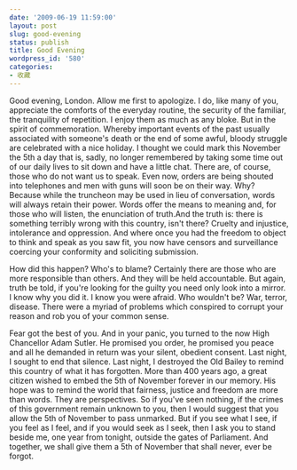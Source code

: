 ```yaml
---
date: '2009-06-19 11:59:00'
layout: post
slug: good-evening
status: publish
title: Good Evening
wordpress_id: '580'
categories:
- 收藏
---
```


Good evening, London. Allow me first to apologize. I do, like many of you, appreciate the comforts of the everyday routine, the security of the familiar, the tranquility of repetition. I enjoy them as much as any bloke. But in the spirit of commemoration. Whereby important events of the past usually associated with someone's death or the end of some awful, bloody struggle are celebrated with a nice holiday. I thought we could mark this November the 5th a day that is, sadly, no longer remembered by taking some time out of our daily lives to sit down and have a little chat. There are, of course, those who do not want us to speak. Even now, orders are being shouted into telephones and men with guns will soon be on their way. Why? Because while the truncheon may be used in lieu of conversation, words will always retain their power. Words offer the means to meaning and, for those who will listen, the enunciation of truth.And the truth is: there is something terribly wrong with this country, isn't there? Cruelty and injustice, intolerance and oppression. And where once you had the freedom to object to think and speak as you saw fit, you now have censors and surveillance coercing your conformity and soliciting submission.

How did this happen? Who's to blame? Certainly there are those who are more responsible than others. And they will be held accountable. But again, truth be told, if you're looking for the guilty you need only look into a mirror. I know why you did it. I know you were afraid. Who wouldn't be? War, terror, disease. There were a myriad of problems which conspired to corrupt your reason and rob you of your common sense.

Fear got the best of you. And in your panic, you turned to the now High Chancellor Adam Sutler. He promised you order, he promised you peace and all he demanded in return was your silent, obedient consent. Last night, I sought to end that silence. Last night, I destroyed the Old Bailey to remind this country of what it has forgotten. More than 400 years ago, a great citizen wished to embed the 5th of November forever in our memory. His hope was to remind the world that fairness, justice and freedom are more than words. They are perspectives. So if you've seen nothing, if the crimes of this government remain unknown to you, then I would suggest that you allow the 5th of November to pass unmarked. But if you see what I see, if you feel as I feel, and if you would seek as I seek, then I ask you to stand beside me, one year from tonight, outside the gates of Parliament. And together, we shall give them a 5th of November that shall never, ever be forgot.
